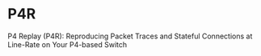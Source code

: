 # P4R
P4 Replay (P4R): Reproducing Packet Traces and Stateful Connections at Line-Rate on Your P4-based Switch
